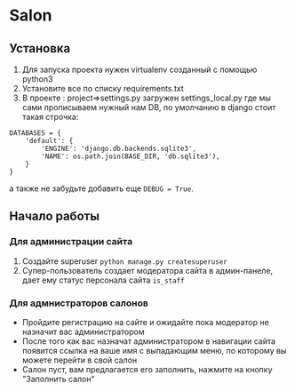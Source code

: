 # Salon

## Установка
1. Для запуска проекта нужен virtualenv созданный с помощью python3
2. Установите все по списку requirements.txt
3. В проекте : project=>settings.py загружен settings_local.py где мы сами прописываем нужный нам DB, по умолчанию в django стоит такая строчка:
```
DATABASES = {
    'default': {
        'ENGINE': 'django.db.backends.sqlite3',
        'NAME': os.path.join(BASE_DIR, 'db.sqlite3'),
    }
}
```
а также не забудьте добавить еще `DEBUG = True`.

## Начало работы

### Для администрации сайта
1. Создайте superuser `python manage.py createsuperuser`
2. Супер-пользователь создает модератора сайта в админ-панеле, дает ему статус персонала сайта `is_staff`

### Для адмнистраторов салонов
* Пройдите регистрацию на сайте и ожидайте пока модератор не назначит вас администратором
* После того как вас назначат администратором в навигации сайта появится ссылка на ваше имя с выпадающим меню, по которому вы можете перейти в свой салон
* Салон пуст, вам предлагается его заполнить, нажмите на кнопку "Заполнить салон"
